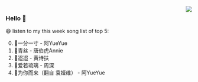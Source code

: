 <img align="right"  src="https://github-readme-stats.vercel.app/api/top-langs/?username=Husky-Yellow&layout=compact" />

### Hello 👋

😄 listen to my this week song list of top 5:

0. 🌈一分一寸 - 阿YueYue
1. 🌈青丝 - 唐伯虎Annie
2. 🌈迢迢 - 黄诗扶
3. 🌈爱若琉璃 - 周深
4. 🌈为你而来（翻自 袁娅维）  - 阿YueYue

